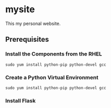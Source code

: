 # mysite
This my personal website.
## Prerequisites
### Install the Components from the RHEL
<code>sudo yum install python-pip python-devel gcc</code>
### Create a Python Virtual Environment
<code>sudo yum install python-pip python-devel gcc</code>

### Install Flask

